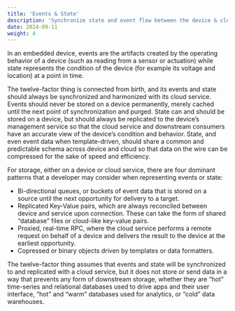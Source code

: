 ```yaml
---
title: 'Events & State'
description: 'Synchronize state and event flow between the device & cloud.'
date: 2024-09-11
weight: 4
---
```


In an embedded device, events are the artifacts created by the operating behavior of a device (such as reading from a sensor or actuation) while state represents the condition of the device (for example its voltage and location) at a point in time.

The twelve-factor thing is connected from birth, and its events and state should always be synchronized and harmonized with its cloud service. Events should never be stored on a device permanently, merely cached until the next point of synchronization and purged. State can and should be stored on a device, but should always be replicated to the device’s management service so that the cloud service and downstream consumers have an accurate view of the device’s condition and behavior. State, and even event data when template-driven, should share a common and predictable schema across device and cloud so that data on the wire can be compressed for the sake of speed and efficiency.

For storage, either on a device or cloud service, there are four dominant patterns that a developer may consider when representing events or state:

- Bi-directional queues, or buckets of event data that is stored on a source until the next opportunity for delivery to a target.
- Replicated Key-Value pairs, which are always reconciled between device and service upon connection. These can take the form of shared “database” files or cloud-like key-value pairs.
- Proxied, real-time RPC, where the cloud service performs a remote request on behalf of a device and delivers the result to the device at the earliest opportunity.
- Copressed or binary objects driven by templates or data formatters.

The twelve-factor thing assumes that events and state will be synchronized to and replicated with a cloud service, but it does not store or send data in a way that prevents any form of downstream storage, whether they are “hot” time-series and relational databases used to drive apps and their user interface, “hot” and “warm” databases used for analytics, or “cold” data warehouses.